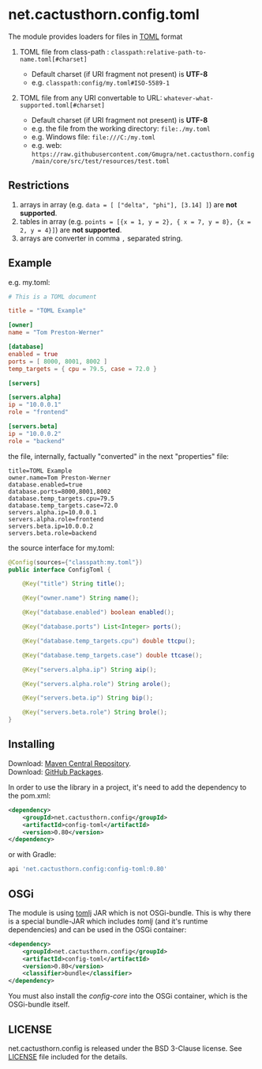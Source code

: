 # net.cactusthorn.config.toml
The module provides loaders for files in [TOML](https://toml.io) format

1.  TOML file from class-path : `classpath:relative-path-to-name.toml[#charset]`
    -   Default charset (if URI fragment not present) is **UTF-8**
    -   e.g. `classpath:config/my.toml#ISO-5589-1`

2.  TOML file from any URI convertable to URL: `whatever-what-supported.toml[#charset]`
    -   Default charset (if URI fragment not present) is **UTF-8**
    -   e.g. the file from the working directory: `file:./my.toml`
    -   e.g. Windows file: `file:///C:/my.toml`
    -   e.g. web: `https://raw.githubusercontent.com/Gmugra/net.cactusthorn.config/main/core/src/test/resources/test.toml`

## Restrictions
1.  arrays in array (e.g. `data = [ ["delta", "phi"], [3.14] ]`) are **not supported**.
2.  tables in array (e.g. `points = [{x = 1, y = 2}, { x = 7, y = 8}, {x = 2, y = 4}]`) are **not supported**.
3.  arrays are converter in comma `,` separated string.

## Example
e.g. 
my.toml:
```toml
# This is a TOML document

title = "TOML Example"

[owner]
name = "Tom Preston-Werner"

[database]
enabled = true
ports = [ 8000, 8001, 8002 ]
temp_targets = { cpu = 79.5, case = 72.0 }

[servers]

[servers.alpha]
ip = "10.0.0.1"
role = "frontend"

[servers.beta]
ip = "10.0.0.2"
role = "backend"
```
the file, internally, factually "converted" in the next "properties" file:
```properties
title=TOML Example
owner.name=Tom Preston-Werner
database.enabled=true
database.ports=8000,8001,8002
database.temp_targets.cpu=79.5
database.temp_targets.case=72.0
servers.alpha.ip=10.0.0.1
servers.alpha.role=frontend
servers.beta.ip=10.0.0.2
servers.beta.role=backend
```
the source interface for my.toml:
```java
@Config(sources={"classpath:my.toml"})
public interface ConfigToml {

    @Key("title") String title();

    @Key("owner.name") String name();

    @Key("database.enabled") boolean enabled();

    @Key("database.ports") List<Integer> ports();

    @Key("database.temp_targets.cpu") double ttcpu();

    @Key("database.temp_targets.case") double ttcase();

    @Key("servers.alpha.ip") String aip();

    @Key("servers.alpha.role") String arole();

    @Key("servers.beta.ip") String bip();

    @Key("servers.beta.role") String brole();
}
```

## Installing
Download: [Maven Central Repository](https://search.maven.org/search?q=g:net.cactusthorn.config).   
Download: [GitHub Packages](https://github.com/Gmugra?tab=packages&repo_name=net.cactusthorn.config).

In order to use the library in a project, it's need to add the dependency to the pom.xml:
```xml
<dependency>
    <groupId>net.cactusthorn.config</groupId>
    <artifactId>config-toml</artifactId>
    <version>0.80</version>
</dependency>
```
or with Gradle:
```groovy
api 'net.cactusthorn.config:config-toml:0.80'
```

## OSGi
The module is using [tomlj](https://github.com/tomlj/tomlj) JAR which is not OSGi-bundle.
This is why there is a special bundle-JAR which includes *tomlj* (and it's runtime dependencies) and can be used in the OSGi container:
```xml
<dependency>
    <groupId>net.cactusthorn.config</groupId>
    <artifactId>config-toml</artifactId>
    <version>0.80</version>
    <classifier>bundle</classifier>
</dependency>
```
You must also install the *config-core* into the OSGi container, which is the OSGi-bundle itself.

## LICENSE
net.cactusthorn.config is released under the BSD 3-Clause license. See [LICENSE](https://github.com/Gmugra/net.cactusthorn.config/blob/main/LICENSE) file included for the details.
